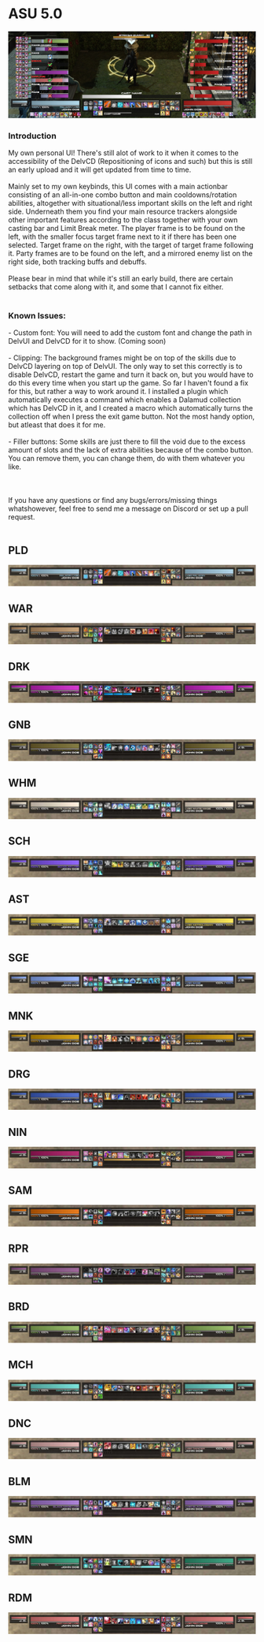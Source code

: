 <h1>ASU 5.0</h1>
<img src="./Previews/FullView.jpg"/>
<h3>Introduction</h3>
My own personal UI! There's still alot of work to it when it comes to the accessibility of the DelvCD (Repositioning of icons and such) but this is still an early upload and it will get updated from time to time.
<br><br>
Mainly set to my own keybinds, this UI comes with a main actionbar consisting of an all-in-one combo button and main cooldowns/rotation abilities, altogether with situational/less important skills on the left and right side. Underneath them you find your main resource trackers alongside other important features according to the class together with your own casting bar and Limit Break meter. The player frame is to be found on the left, with the smaller focus target frame next to it if there has been one selected. Target frame on the right, with the target of target frame following it. Party frames are to be found on the left, and a mirrored enemy list on the right side, both tracking buffs and debuffs.
<br><br>
Please bear in mind that while it's still an early build, there are certain setbacks that come along with it, and some that I cannot fix either.
<br><br>
<h3>Known Issues:</h3>
- Custom font: You will need to add the custom font and change the path in DelvUI and DelvCD for it to show. (Coming soon)<br><br>
- Clipping: The background frames might be on top of the skills due to DelvCD layering on top of DelvUI. The only way to set this correctly is to disable DelvCD, restart the game and turn it back on, but you would have to do this every time when you start up the game. So far I haven't found a fix for this, but rather a way to work around it. I installed a plugin which automatically executes a command which enables a Dalamud collection which has DelvCD in it, and I created a macro which automatically turns the collection off when I press the exit game button. Not the most handy option, but atleast that does it for me.<br><br>
- Filler buttons: Some skills are just there to fill the void due to the excess amount of slots and the lack of extra abilities because of the combo button. You can remove them, you can change them, do with them whatever you like.
<br><br>
<br><br>
If you have any questions or find any bugs/errors/missing things whatshowever, feel free to send me a message on Discord or set up a pull request.
<br><br>
<h2>PLD</h2>
<img src="./Previews/PLD.jpeg"/>

<h2>WAR</h2>
<img src="./Previews/WAR.jpeg"/>

<h2>DRK</h2>
<img src="./Previews/DRK.jpeg"/>

<h2>GNB</h2>
<img src="./Previews/GNB.jpeg"/>

<h2>WHM</h2>
<img src="./Previews/WHM.jpeg"/>

<h2>SCH</h2>
<img src="./Previews/SCH.jpeg"/>

<h2>AST</h2>
<img src="./Previews/AST.jpeg"/>

<h2>SGE</h2>
<img src="./Previews/SGE.jpeg"/>

<h2>MNK</h2>
<img src="./Previews/MNK.jpeg"/>

<h2>DRG</h2>
<img src="./Previews/DRG.jpeg"/>

<h2>NIN</h2>
<img src="./Previews/NIN.jpeg"/>

<h2>SAM</h2>
<img src="./Previews/SAM.jpeg"/>

<h2>RPR</h2>
<img src="./Previews/RPR.jpeg"/>

<h2>BRD</h2>
<img src="./Previews/BRD.jpeg"/>

<h2>MCH</h2>
<img src="./Previews/MCH.jpeg"/>

<h2>DNC</h2>
<img src="./Previews/DNC.jpeg"/>

<h2>BLM</h2>
<img src="./Previews/BLM.jpeg"/>

<h2>SMN</h2>
<img src="./Previews/SMN.jpeg"/>

<h2>RDM</h2>
<img src="./Previews/RDM.jpeg"/>
